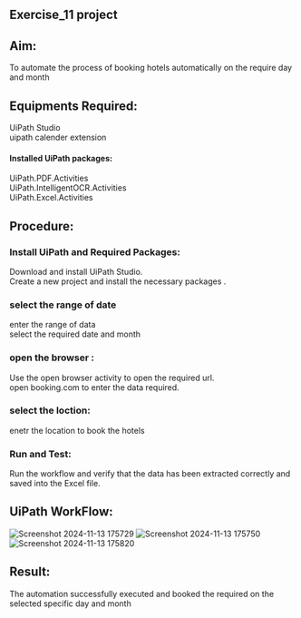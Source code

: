 
## Exercise_11 project 

## Aim:

To automate the process of booking hotels automatically on the require day and month

## Equipments Required:

UiPath Studio<br>
uipath calender extension <br>



#### Installed UiPath packages:

UiPath.PDF.Activities<br>
UiPath.IntelligentOCR.Activities<br>
UiPath.Excel.Activities<br>

## Procedure:


### Install UiPath and Required Packages:

Download and install UiPath Studio.<br>
Create a new project and install the necessary packages .<br>


### select the range of date 

enter the range of data <br>
 select the required date and month<br>



### open the browser :

Use the open browser activity to open the required url.<br>
open booking.com to enter the data required.<br>


### select the loction:
enetr the location to book the hotels


### Run and Test:

Run the workflow and verify that the data has been extracted correctly and saved into the Excel file.


## UiPath WorkFlow:
![Screenshot 2024-11-13 175729](https://github.com/user-attachments/assets/ff5027a3-9de7-48f1-8059-56ea22a8703b)
![Screenshot 2024-11-13 175750](https://github.com/user-attachments/assets/f3152081-a2f4-499c-b97d-6d7581932d0f)
![Screenshot 2024-11-13 175820](https://github.com/user-attachments/assets/02c149f2-0ffb-4f2c-ba7c-d34ee809eca9)



## Result:

The automation successfully executed and booked the required on the selected specific day and month

